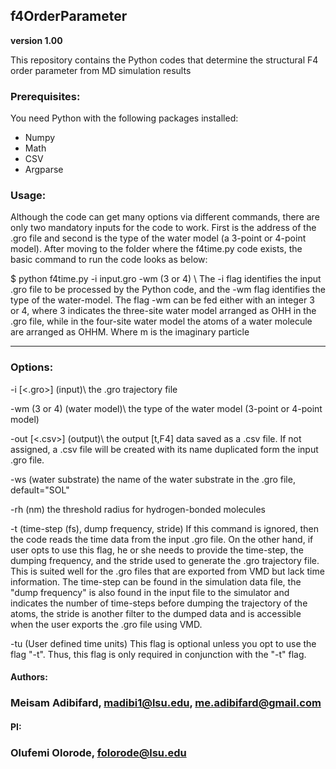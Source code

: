 ## f4OrderParameter
**version 1.00**

This repository contains the Python codes that determine the structural F4 order parameter from MD simulation results




### Prerequisites:
You need Python with the following packages installed:

* Numpy
* Math
* CSV
* Argparse


### Usage:
Although the code can get many options via different commands, there are only two mandatory inputs for the code to work. First is the address of the .gro file and second is the type of the water model
(a 3-point or 4-point model). After moving to the folder where the f4time.py code exists, the basic command to run the code looks as below:

$ python f4time.py -i input.gro -wm (3 or 4)
\\
The -i flag identifies the input .gro file to be processed by the Python code, and the -wm flag identifies the type of the water-model. The flag -wm can be fed either with an integer 3 or 4, where 3
indicates the three-site water model arranged as OHH in the .gro file, while in the four-site water model the atoms of a water molecule are arranged as OHHM. Where m is the imaginary particle



---------------------------------------------------------------------------------------------------------------------
### Options:

-i  [<.gro>]      (input)\\
 the .gro trajectory file

-wm <int>   (3 or 4)   (water model)\\
 the type of the water model (3-point or 4-point model)

-out  [<.csv>]    (output)\\
 the output [t,F4] data saved as a .csv file. If not assigned, a .csv file will be created with its name duplicated form the input .gro file.

-ws   <string>    (water substrate)
 the name of the water substrate in the .gro file, default="SOL"

-rh   <float>      (nm)
 the threshold radius for hydrogen-bonded molecules

-t    <float>  <float>  <float>   (time-step (fs), dump frequency, stride)
 If this command is ignored, then the code reads the time data from the input .gro file. On the other hand, if user opts to use this flag, he or she needs to provide the time-step, the dumping frequency, and the stride used to generate the .gro trajectory file.
 This is suited well for the .gro files that are exported from VMD but lack time information. The time-step can be found in the simulation data file, the "dump frequency" is also found in the input file to the simulator and indicates the number of time-steps before dumping the trajectory of the atoms, the stride is another filter to the dumped data and is accessible when the user exports the .gro file using VMD.

-tu   <string>    (User defined time units)
 This flag is optional unless you opt to use the flag "-t". Thus, this flag is only required in conjunction with the "-t" flag.


#### Authors:
### Meisam Adibifard, madibi1@lsu.edu, me.adibifard@gmail.com

#### PI:
### Olufemi Olorode, folorode@lsu.edu
